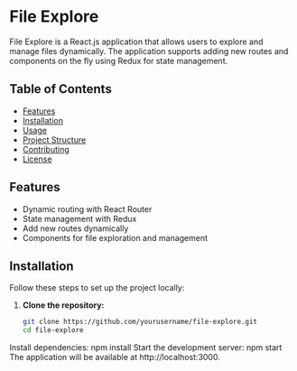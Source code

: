 # File Explore

File Explore is a React.js application that allows users to explore and manage files dynamically. The application supports adding new routes and components on the fly using Redux for state management.

## Table of Contents

- [Features](#features)
- [Installation](#installation)
- [Usage](#usage)
- [Project Structure](#project-structure)
- [Contributing](#contributing)
- [License](#license)

## Features

- Dynamic routing with React Router
- State management with Redux
- Add new routes dynamically
- Components for file exploration and management

## Installation

Follow these steps to set up the project locally:

1. **Clone the repository:**

   ```bash
   git clone https://github.com/yourusername/file-explore.git
   cd file-explore
Install dependencies:
npm install
Start the development server:
npm start
The application will be available at http://localhost:3000.
